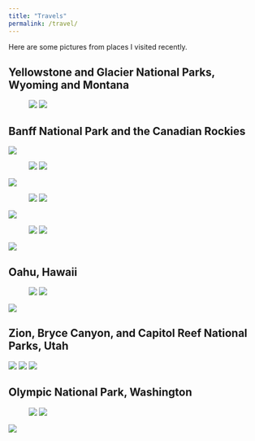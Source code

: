 ```yaml
---
title: "Travels"
permalink: /travel/
---
```


Here are some pictures from places I visited recently.

## Yellowstone and Glacier National Parks, Wyoming and Montana

<figure class="half">
    <a href="/images/travel/IMG_5411.jpg"><img src="/images/travel/IMG_5411.jpg"></a>
    <a href="/images/travel/IMG_5415.jpg"><img src="/images/travel/IMG_5415.jpg"></a>
</figure>



## Banff National Park and the Canadian Rockies

<img src="/images/travel/IMG_6380.jpg">

<figure class="half">
    <a href="/images/travel/IMG_4919.jpg"><img src="/images/travel/IMG_4919.jpg"></a>
    <a href="/images/travel/IMG_5049.jpg"><img src="/images/travel/IMG_5049.jpg"></a>
</figure>

<img src="/images/travel/IMG_5081.jpg">

<figure class="half">
    <a href="/images/travel/IMG_5246.jpg"><img src="/images/travel/IMG_5246.jpg"></a>
    <a href="/images/travel/IMG_5933.jpg"><img src="/images/travel/IMG_5933.jpg"></a>
</figure>

<img src="/images/travel/IMG_5287.jpg">

<figure class="half">
    <a href="/images/travel/IMG_7102.jpg"><img src="/images/travel/IMG_7102.jpg"></a>
    <a href="/images/travel/IMG_5708.jpg"><img src="/images/travel/IMG_5708.jpg"></a>
</figure>

<img src="/images/travel/IMG_7003.jpg">

## Oahu, Hawaii

<figure class="half">
    <a href="/images/travel/0314190830a.jpg"><img src="/images/travel/0314190830a.jpg"></a>
    <a href="/images/travel/IMG_3980.jpg"><img src="/images/travel/IMG_3980.jpg"></a>
</figure>

<img src="/images/travel/IMG_2863.jpg">

## Zion, Bryce Canyon, and Capitol Reef National Parks, Utah

<img src="/images/travel/IMG_1310.jpg">

<img src="/images/travel/IMG_1244.jpg">

<img src="/images/travel/IMG_3716.jpg">

## Olympic National Park, Washington

<figure class="half">
    <a href="/images/travel/IMG_0675.jpg"><img src="/images/travel/IMG_0675.jpg"></a>
    <a href="/images/travel/IMG_0713.jpg"><img src="/images/travel/IMG_0713.jpg"></a>
</figure>

<img src="/images/travel/IMG_0662.jpg">
